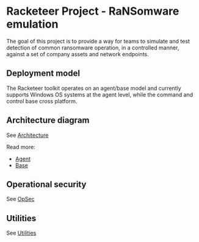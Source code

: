 # Racketeer Project - RaNSomware emulation

The goal of this project is to provide a way for teams to simulate and test detection of common ransomware operation, in a controlled manner, against a set of company assets and network endpoints. 

## Deployment model
The Racketeer toolkit operates on an agent/base model and currently supports Windows OS systems at the agent level, while the command and control base cross platform. 


## Architecture diagram
See [Architecture](images/RNS.png)

Read more:
- [Agent](Operations/Agent.md)
- [Base](Operations/Base.md)

## Operational security
See [OpSec](Operations/OpSec.md)

## Utilities
See [Utilities](Operations/Utilities.md)
